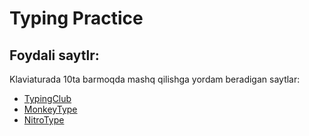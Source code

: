 # Typing Practice 

## Foydali saytlr:

Klaviaturada 10ta barmoqda mashq qilishga yordam beradigan saytlar:

- [TypingClub](https://typingclub.com)
- [MonkeyType](https://monkeytype.com)
- [NitroType](nitrotype.com)
